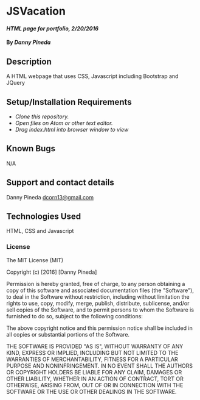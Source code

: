 # JSVacation
#### _HTML page for portfolio, 2/20/2016_

#### By _**Danny Pineda**_

## Description
A HTML webpage that uses CSS, Javascript
including Bootstrap and JQuery

## Setup/Installation Requirements

* _Clone this repository._
* _Open files on Atom or other text editor._
* _Drag index.html into browser window to view_


## Known Bugs
N/A

## Support and contact details
Danny Pineda dcorn13@gmail.com

## Technologies Used
HTML, CSS and Javascript


### License
The MIT License (MIT)

Copyright (c) [2016] [Danny Pineda]

Permission is hereby granted, free of charge, to any person obtaining a copy
of this software and associated documentation files (the "Software"), to deal
in the Software without restriction, including without limitation the rights
to use, copy, modify, merge, publish, distribute, sublicense, and/or sell
copies of the Software, and to permit persons to whom the Software is
furnished to do so, subject to the following conditions:

The above copyright notice and this permission notice shall be included in all
copies or substantial portions of the Software.

THE SOFTWARE IS PROVIDED "AS IS", WITHOUT WARRANTY OF ANY KIND, EXPRESS OR
IMPLIED, INCLUDING BUT NOT LIMITED TO THE WARRANTIES OF MERCHANTABILITY,
FITNESS FOR A PARTICULAR PURPOSE AND NONINFRINGEMENT. IN NO EVENT SHALL THE
AUTHORS OR COPYRIGHT HOLDERS BE LIABLE FOR ANY CLAIM, DAMAGES OR OTHER
LIABILITY, WHETHER IN AN ACTION OF CONTRACT, TORT OR OTHERWISE, ARISING FROM,
OUT OF OR IN CONNECTION WITH THE SOFTWARE OR THE USE OR OTHER DEALINGS IN THE
SOFTWARE.
